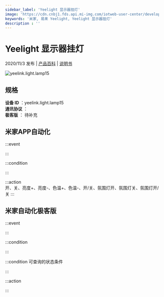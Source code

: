 ```yaml
---
sidebar_label: 'Yeelight 显示器挂灯'
image: 'https://cdn.cnbj1.fds.api.mi-img.com/iotweb-user-center/developer_16790488340849bsbpPfS.png?GalaxyAccessKeyId=AKVGLQWBOVIRQ3XLEW&Expires=9223372036854775807&Signature=63jaNa80Jcqr7sPJoeP+0Ph3Q3c='
keywords: '米家, 易来 Yeelight, Yeelight 显示器挂灯'
description : ''
---
```

# Yeelight 显示器挂灯

2020/11/3 发布 | [产品百科](https://home.mi.com/webapp/content/baike/product/index.html?model=yeelink.light.lamp15/) | [说明书](https://home.mi.com/views/introduction.html?model=yeelink.light.lamp15&region=cn)

![yeelink.light.lamp15](https://cdn.cnbj1.fds.api.mi-img.com/iotweb-user-center/developer_16790488340849bsbpPfS.png?GalaxyAccessKeyId=AKVGLQWBOVIRQ3XLEW&Expires=9223372036854775807&Signature=63jaNa80Jcqr7sPJoeP+0Ph3Q3c=)

## 规格  
> 
**设备 ID** ：yeelink.light.lamp15  
**通讯协议** ：  
**极客版**  ： 待补充 


## 米家APP自动化  

:::event  

:::

:::condition  

:::

:::action   
开、关、亮度+、亮度-、色温+、色温-、开/关、氛围灯开、氛围灯关、氛围灯开/关
:::

## 米家自动化极客版  

:::event  

:::

:::condition  

:::

:::condition 可查询的状态条件  

:::

:::action  

:::

        
